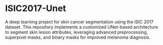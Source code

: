# ISIC2017-Unet
A deep learning project for skin cancer segmentation using the ISIC 2017 dataset. This repository implements a customized UNet-based architecture to segment skin lesion attributes, leveraging advanced preprocessing, superpixel masks, and binary masks for improved melanoma diagnosis.
